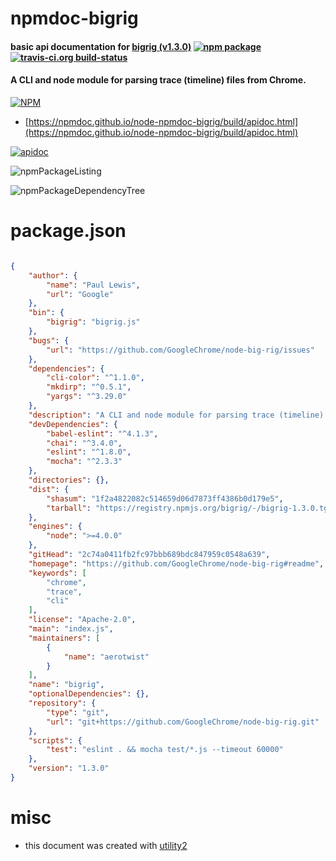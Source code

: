 # npmdoc-bigrig

#### basic api documentation for  [bigrig (v1.3.0)](https://github.com/GoogleChrome/node-big-rig#readme)  [![npm package](https://img.shields.io/npm/v/npmdoc-bigrig.svg?style=flat-square)](https://www.npmjs.org/package/npmdoc-bigrig) [![travis-ci.org build-status](https://api.travis-ci.org/npmdoc/node-npmdoc-bigrig.svg)](https://travis-ci.org/npmdoc/node-npmdoc-bigrig)

#### A CLI and node module for parsing trace (timeline) files from Chrome.

[![NPM](https://nodei.co/npm/bigrig.png?downloads=true&downloadRank=true&stars=true)](https://www.npmjs.com/package/bigrig)

- [https://npmdoc.github.io/node-npmdoc-bigrig/build/apidoc.html](https://npmdoc.github.io/node-npmdoc-bigrig/build/apidoc.html)

[![apidoc](https://npmdoc.github.io/node-npmdoc-bigrig/build/screenCapture.buildCi.browser.%252Ftmp%252Fbuild%252Fapidoc.html.png)](https://npmdoc.github.io/node-npmdoc-bigrig/build/apidoc.html)

![npmPackageListing](https://npmdoc.github.io/node-npmdoc-bigrig/build/screenCapture.npmPackageListing.svg)

![npmPackageDependencyTree](https://npmdoc.github.io/node-npmdoc-bigrig/build/screenCapture.npmPackageDependencyTree.svg)



# package.json

```json

{
    "author": {
        "name": "Paul Lewis",
        "url": "Google"
    },
    "bin": {
        "bigrig": "bigrig.js"
    },
    "bugs": {
        "url": "https://github.com/GoogleChrome/node-big-rig/issues"
    },
    "dependencies": {
        "cli-color": "^1.1.0",
        "mkdirp": "^0.5.1",
        "yargs": "^3.29.0"
    },
    "description": "A CLI and node module for parsing trace (timeline) files from Chrome.",
    "devDependencies": {
        "babel-eslint": "^4.1.3",
        "chai": "^3.4.0",
        "eslint": "^1.8.0",
        "mocha": "^2.3.3"
    },
    "directories": {},
    "dist": {
        "shasum": "1f2a4822082c514659d06d7873ff4386b0d179e5",
        "tarball": "https://registry.npmjs.org/bigrig/-/bigrig-1.3.0.tgz"
    },
    "engines": {
        "node": ">=4.0.0"
    },
    "gitHead": "2c74a0411fb2fc97bbb689bdc847959c0548a639",
    "homepage": "https://github.com/GoogleChrome/node-big-rig#readme",
    "keywords": [
        "chrome",
        "trace",
        "cli"
    ],
    "license": "Apache-2.0",
    "main": "index.js",
    "maintainers": [
        {
            "name": "aerotwist"
        }
    ],
    "name": "bigrig",
    "optionalDependencies": {},
    "repository": {
        "type": "git",
        "url": "git+https://github.com/GoogleChrome/node-big-rig.git"
    },
    "scripts": {
        "test": "eslint . && mocha test/*.js --timeout 60000"
    },
    "version": "1.3.0"
}
```



# misc
- this document was created with [utility2](https://github.com/kaizhu256/node-utility2)
